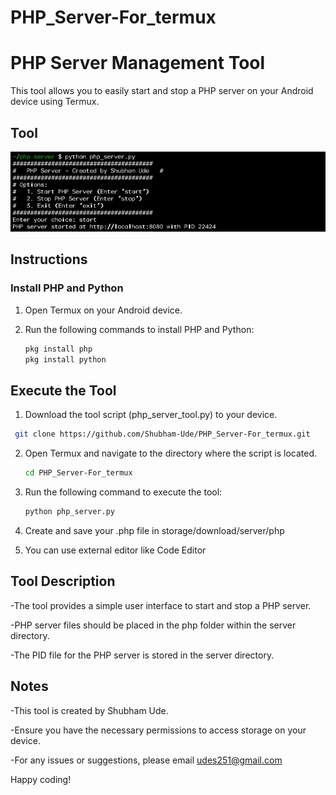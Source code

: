 # PHP_Server-For_termux
# PHP Server Management Tool

This tool allows you to easily start and stop a PHP server on your Android device using Termux.
## Tool
  ![Tool Image](Images/php_screen_1.jpg)
## Instructions

### Install PHP and Python

1. Open Termux on your Android device.

2. Run the following commands to install PHP and Python:

   ```bash
   pkg install php
   pkg install python

## Execute the Tool

1. Download the tool script (php_server_tool.py) to your device.
  ```bash
   git clone https://github.com/Shubham-Ude/PHP_Server-For_termux.git
```
2. Open Termux and navigate to the directory where the script is located.
   ```bash
   cd PHP_Server-For_termux
   ```
3. Run the following command to execute the tool:

   ```bash
   python php_server.py
4. Create and save your .php file in storage/download/server/php
5. You can use external editor like Code Editor 

## Tool Description

-The tool provides a simple user interface to start and stop a PHP server.

-PHP server files should be placed in the php folder within the server directory.

-The PID file for the PHP server is stored in the server directory.

## Notes

-This tool is created by Shubham Ude.

-Ensure you have the necessary permissions to access storage on your device.

-For any issues or suggestions, please email udes251@gmail.com

Happy coding!
